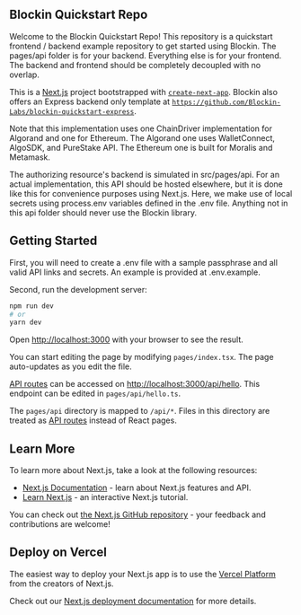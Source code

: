 ## Blockin Quickstart Repo

Welcome to the Blockin Quickstart Repo! This repository is a quickstart frontend / backend example repository to get started using Blockin. The pages/api folder is for your backend. Everything else is for your frontend. The backend and frontend should be completely decoupled with no overlap.

This is a [Next.js](https://nextjs.org/) project bootstrapped with [`create-next-app`](https://github.com/vercel/next.js/tree/canary/packages/create-next-app). Blockin also offers an Express backend only template at [`https://github.com/Blockin-Labs/blockin-quickstart-express`](https://github.com/Blockin-Labs/blockin-quickstart-express).

Note that this implementation uses one ChainDriver implementation for Algorand and one for Ethereum. The Algorand one uses WalletConnect, AlgoSDK, and PureStake API. The Ethereum one is built for Moralis and Metamask.

The authorizing resource's backend is simulated in src/pages/api. For an actual implementation, this API should be hosted elsewhere, but it is done like this for convenience purposes using Next.js. Here, we make use of local secrets using process.env variables defined in the .env file. Anything not in this api folder should never use the Blockin library.



## Getting Started

First, you will need to create a .env file with a sample passphrase and all valid API links and secrets. An example is provided at .env.example.

Second, run the development server:

```bash
npm run dev
# or
yarn dev
```

Open [http://localhost:3000](http://localhost:3000) with your browser to see the result.

You can start editing the page by modifying `pages/index.tsx`. The page auto-updates as you edit the file.

[API routes](https://nextjs.org/docs/api-routes/introduction) can be accessed on [http://localhost:3000/api/hello](http://localhost:3000/api/hello). This endpoint can be edited in `pages/api/hello.ts`.

The `pages/api` directory is mapped to `/api/*`. Files in this directory are treated as [API routes](https://nextjs.org/docs/api-routes/introduction) instead of React pages.

## Learn More

To learn more about Next.js, take a look at the following resources:

- [Next.js Documentation](https://nextjs.org/docs) - learn about Next.js features and API.
- [Learn Next.js](https://nextjs.org/learn) - an interactive Next.js tutorial.

You can check out [the Next.js GitHub repository](https://github.com/vercel/next.js/) - your feedback and contributions are welcome!

## Deploy on Vercel

The easiest way to deploy your Next.js app is to use the [Vercel Platform](https://vercel.com/new?utm_medium=default-template&filter=next.js&utm_source=create-next-app&utm_campaign=create-next-app-readme) from the creators of Next.js.

Check out our [Next.js deployment documentation](https://nextjs.org/docs/deployment) for more details.
